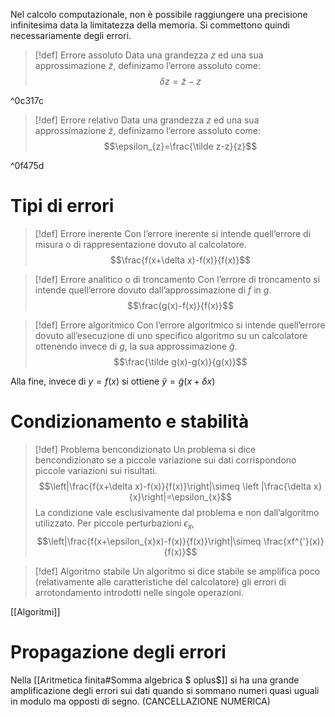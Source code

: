 Nel calcolo computazionale, non è possibile raggiungere una precisione infinitesima data la limitatezza della memoria. 
Si commettono quindi necessariamente degli errori.

>[!def] Errore assoluto
>Data una grandezza $z$ ed una sua approssimazione $\tilde z$, definizamo l’errore assoluto come:
>$$\delta z=\tilde z-z$$ 

^0c317c

>[!def] Errore relativo
>Data una grandezza $z$ ed una sua approssimazione $\tilde z$, definizamo l’errore assoluto come:
>$$\epsilon_{z}=\frac{\tilde z-z}{z}$$

^0f475d

# Tipi di errori
>[!def] Errore inerente
Con l’errore inerente si intende quell’errore di misura o di rappresentazione dovuto al calcolatore.
$$\frac{f(x+\delta x)-f(x)}{f(x)}$$

>[!def] Errore analitico o di troncamento
Con l’errore di troncamento si intende quell’errore dovuto dall’approssimazione di $f$ in $g$.
$$\frac{g(x)-f(x)}{f(x)}$$

>[!def] Errore algoritmico
Con l’errore algoritmico si intende quell’errore dovuto all’esecuzione di uno specifico algoritmo su un calcolatore ottenendo invece di $g$, la sua approssimazione $\tilde g$.
$$\frac{\tilde g(x)-g(x)}{g(x)}$$

Alla fine, invece di $y = f(x)$ si ottiene $\tilde y = \tilde g(x+\delta x)$

# Condizionamento e stabilità
>[!def] Problema bencondizionato
>Un problema si dice bencondizionato se a piccole variazione sui dati corrispondono piccole variazioni sui risultati. 
>$$\left|\frac{f(x+\delta x)-f(x)}{f(x)}\right|\simeq \left |\frac{\delta x}{x}\right|=\epsilon_{x}$$
>La condizione vale esclusivamente dal problema e non dall’algoritmo utilizzato.
>Per piccole perturbazioni $\epsilon_{x}$, 
>$$\left|\frac{f(x+\epsilon_{x}x)-f(x)}{f(x)}\right|\simeq \frac{xf^{'}(x)}{f(x)}$$

>[!def] Algoritmo stabile
>Un algoritmo si dice stabile se amplifica poco (relativamente alle caratteristiche del calcolatore) gli errori di arrotondamento introdotti nelle singole operazioni.

[[Algoritmi]]

# Propagazione degli errori
Nella [[Aritmetica finita#Somma algebrica $ oplus$]] si ha una grande amplificazione degli errori sui dati quando si sommano numeri quasi uguali in modulo ma opposti di segno. (CANCELLAZIONE NUMERICA)


